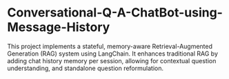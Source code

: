 # Conversational-Q-A-ChatBot-using-Message-History
This project implements a stateful, memory-aware Retrieval-Augmented Generation (RAG) system using LangChain. It enhances traditional RAG by adding chat history memory per session, allowing for contextual question understanding, and standalone question reformulation.
